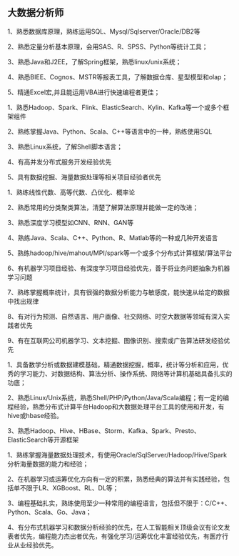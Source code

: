 ## 大数据分析师

1、熟悉数据库原理，熟练运用SQL、Mysql/Sqlserver/Oracle/DB2等

2、熟悉定量分析基本原理，会用SAS、R、SPSS、Python等统计工具；

3、熟悉Java和J2EE，了解Spring框架，熟悉linux/unix系统；

4、熟悉BIEE、Cognos、MSTR等报表工具，了解数据仓库、星型模型和olap；

5、精通Excel宏,并且能运用VBA进行快速编程者更佳；



1、熟悉Hadoop、Spark、Flink、ElasticSearch、Kylin、Kafka等一个或多个框架组件

2、熟练掌握Java、Python、Scala、C++等语言中的一种，熟练使用SQL

3、熟悉Linux系统，了解Shell脚本语言；

4、有高并发分布式服务开发经验优先

5、具有数据挖掘、海量数据处理等相关项目经验者优先



1、熟练线性代数、高等代数、凸优化、概率论

2、熟悉常用的分类聚类算法，清楚了解算法原理并能做一定的改进；

3、熟悉深度学习模型如CNN、RNN、GAN等

4、熟练Java、Scala、C++、Python、R、Matlab等的一种或几种开发语言

5、熟练hadoop/hive/mahout/MPI/spark等一个或多个分布式计算框架/算法平台

6、有机器学习项目经验、有深度学习项目经验优先，善于将业务问题抽象为机器学习问题

7、熟练掌握概率统计，具有很强的数据分析能力与敏感度，能快速从给定的数据中找出规律

8、有对行为预测、自然语言、用户画像、社交网络、时空大数据等领域有深入实践者优先

9、有在互联网公司机器学习、文本挖掘、图像识别、搜索或广告算法研发经验优先



1、具备数学分析或数据建模基础，精通数据挖掘，概率，统计等分析和应用，优秀的学习能力、对数据结构、算法分析、操作系统、网络等计算机基础具备扎实的功底；

2、熟悉Linux/Unix系统，熟悉Shell/PHP/Python/Java/Scala编程；有一定的编程经验，熟悉分布式计算平台Hadoop和大数据处理平台工具的使用和开发，有hive或hbase经验。

3、熟悉Hadoop、Hive、HBase、Storm、Kafka、Spark、Presto、ElasticSearch等开源框架



1、熟练掌握海量数据处理技术，有使用Oracle/SqlServer/Hadoop/Hive/Spark分析海量数据的能力和经验；

2、在机器学习或运筹优化方向有一定的积累，熟悉经典的算法并有实践经验，包括单不限于LR、XGBoost、RL、DL等；

3、编程基础扎实，熟练使用至少一种常用的编程语言，包括但不限于：C/C++、Python、Scala、Go、Java；

4、有分布式机器学习和数据分析经验的优先，在人工智能相关顶级会议有论文发表者优先，编程能力杰出者优先，有强化学习/运筹优化丰富经验优先，有医疗行业从业经验优先。